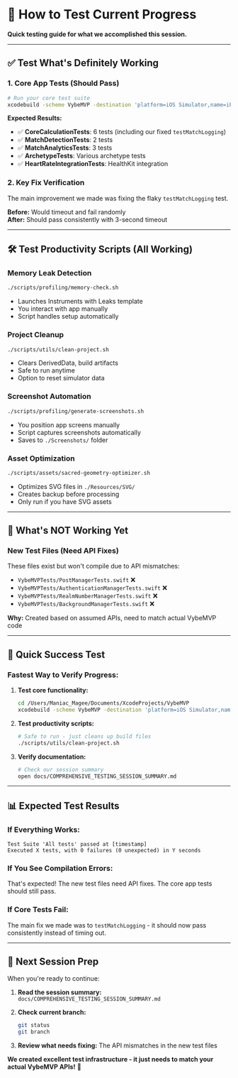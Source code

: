 # 🧪 How to Test Current Progress

**Quick testing guide for what we accomplished this session.**

---

## ✅ **Test What's Definitely Working**

### **1. Core App Tests (Should Pass)**
```bash
# Run your core test suite
xcodebuild -scheme VybeMVP -destination 'platform=iOS Simulator,name=iPhone 16 Pro Max' test
```

**Expected Results:**
- ✅ **CoreCalculationTests**: 6 tests (including our fixed `testMatchLogging`)
- ✅ **MatchDetectionTests**: 2 tests  
- ✅ **MatchAnalyticsTests**: 3 tests
- ✅ **ArchetypeTests**: Various archetype tests
- ✅ **HeartRateIntegrationTests**: HealthKit integration

### **2. Key Fix Verification**
The main improvement we made was fixing the flaky `testMatchLogging` test. 

**Before:** Would timeout and fail randomly  
**After:** Should pass consistently with 3-second timeout

---

## 🛠️ **Test Productivity Scripts (All Working)**

### **Memory Leak Detection**
```bash
./scripts/profiling/memory-check.sh
```
- Launches Instruments with Leaks template
- You interact with app manually
- Script handles setup automatically

### **Project Cleanup**
```bash
./scripts/utils/clean-project.sh
```
- Clears DerivedData, build artifacts
- Safe to run anytime
- Option to reset simulator data

### **Screenshot Automation**
```bash
./scripts/profiling/generate-screenshots.sh
```
- You position app screens manually
- Script captures screenshots automatically
- Saves to `./Screenshots/` folder

### **Asset Optimization**
```bash
./scripts/assets/sacred-geometry-optimizer.sh
```
- Optimizes SVG files in `./Resources/SVG/`
- Creates backup before processing
- Only run if you have SVG assets

---

## 🚨 **What's NOT Working Yet**

### **New Test Files (Need API Fixes)**
These files exist but won't compile due to API mismatches:
- `VybeMVPTests/PostManagerTests.swift` ❌
- `VybeMVPTests/AuthenticationManagerTests.swift` ❌  
- `VybeMVPTests/RealmNumberManagerTests.swift` ❌
- `VybeMVPTests/BackgroundManagerTests.swift` ❌

**Why:** Created based on assumed APIs, need to match actual VybeMVP code

---

## 🎯 **Quick Success Test**

### **Fastest Way to Verify Progress:**

1. **Test core functionality:**
   ```bash
   cd /Users/Maniac_Magee/Documents/XcodeProjects/VybeMVP
   xcodebuild -scheme VybeMVP -destination 'platform=iOS Simulator,name=iPhone 16 Pro Max' test
   ```

2. **Test productivity scripts:**
   ```bash
   # Safe to run - just cleans up build files
   ./scripts/utils/clean-project.sh
   ```

3. **Verify documentation:**
   ```bash
   # Check our session summary
   open docs/COMPREHENSIVE_TESTING_SESSION_SUMMARY.md
   ```

---

## 📊 **Expected Test Results**

### **If Everything Works:**
```
Test Suite 'All tests' passed at [timestamp]
Executed X tests, with 0 failures (0 unexpected) in Y seconds
```

### **If You See Compilation Errors:**
That's expected! The new test files need API fixes. The core app tests should still pass.

### **If Core Tests Fail:**
The main fix we made was to `testMatchLogging` - it should now pass consistently instead of timing out.

---

## 🔄 **Next Session Prep**

When you're ready to continue:

1. **Read the session summary:**
   `docs/COMPREHENSIVE_TESTING_SESSION_SUMMARY.md`

2. **Check current branch:**
   ```bash
   git status
   git branch
   ```

3. **Review what needs fixing:**
   The API mismatches in the new test files

**We created excellent test infrastructure - it just needs to match your actual VybeMVP APIs!** 🎯